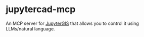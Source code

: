 # jupytercad-mcp

An MCP server for [JupyterGIS](https://github.com/geojupyter/jupytergis/) that allows you to control it using LLMs/natural language.
